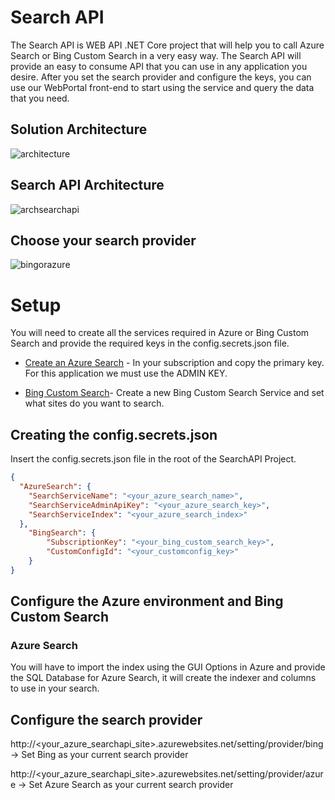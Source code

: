 # Search API

The Search API is WEB API .NET Core project that will help you to call Azure Search or Bing Custom Search in a very easy way. The Search API will provide an easy to consume API that you can use in any application you desire. After you set the search provider and configure the keys, you can use our WebPortal front-end to start using the service and query the data that you need.

## Solution Architecture

![architecture](https://github.com/DXBrazil/CustomSearch/blob/master/imgs/architecture.png)

## Search API Architecture

![archsearchapi](https://github.com/DXBrazil/CustomSearch/blob/master/imgs/archsearchapi.png)

## Choose your search provider

![bingorazure](https://github.com/DXBrazil/CustomSearch/blob/master/imgs/bingorazure.png)


# Setup 

You will need to create all the services required in Azure or Bing Custom Search and provide the required keys in the config.secrets.json file.

- [Create an Azure Search](https://docs.microsoft.com/en-us/azure/search/search-create-service-portal) - In your subscription and copy the primary key. For this application we must use the ADMIN KEY.

- [Bing Custom Search](https://docs.microsoft.com/en-us/azure/search/search-create-service-portal)- Create a new Bing Custom Search Service and set what sites do you want to search. 

## Creating the config.secrets.json
Insert the config.secrets.json file in the root of the SearchAPI Project.

```json
{
  "AzureSearch": {
    "SearchServiceName": "<your_azure_search_name>",
    "SearchServiceAdminApiKey": "<your_azure_search_key>",
    "SearchServiceIndex": "<your_azure_search_index>"
  },
    "BingSearch": {
        "SubscriptionKey": "<your_bing_custom_search_key>",
        "CustomConfigId": "<your_customconfig_key>"
    }
}
```
## Configure the Azure environment and Bing Custom Search

### Azure Search
You will have to import the index using the GUI Options in Azure and provide the SQL Database for Azure Search, it will create the indexer and columns to use in your search.

## Configure the search provider

http://<your_azure_searchapi_site>.azurewebsites.net/setting/provider/bing    -> Set Bing as your current search provider 

http://<your_azure_searchapi_site>.azurewebsites.net/setting/provider/azure   -> Set Azure Search as your current search provider
